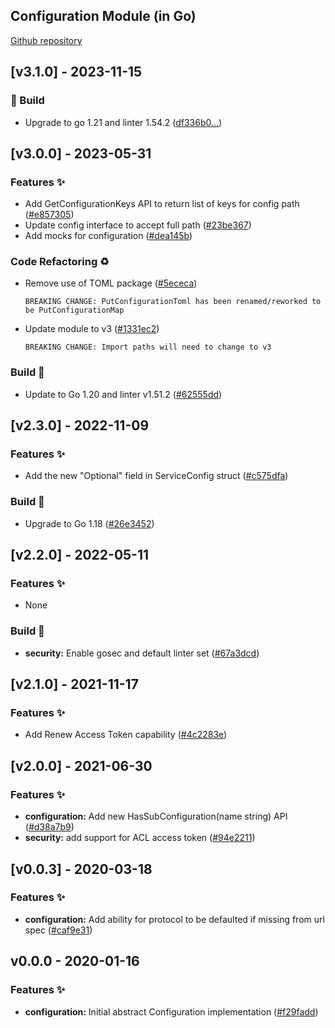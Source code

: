<a name="Configuration Go Mod Changelog"></a>

## Configuration Module (in Go)
[Github repository](https://github.com/agile-edge/go-mod-configuration)

## [v3.1.0] - 2023-11-15

### 👷 Build

- Upgrade to go 1.21 and linter 1.54.2 ([df336b0…](https://github.com/agile-edge/go-mod-configuration/commit/df336b0784972208187fc3e6b1297ec5f902d26e))


## [v3.0.0] - 2023-05-31

### Features ✨

- Add GetConfigurationKeys API to return list of keys for config path ([#e857305](https://github.com/agile-edge/go-mod-configuration/commits/e857305))
- Update config interface to accept full path ([#23be367](https://github.com/agile-edge/go-mod-configuration/commits/23be367))
- Add mocks for configuration ([#dea145b](https://github.com/agile-edge/go-mod-configuration/commits/dea145b))

### Code Refactoring ♻

- Remove use of TOML package ([#5ececa](https://github.com/agile-edge/go-mod-configuration/commit/5ececa60164dd36dd94c4f9ac90d8d3a341a7359))
  ```text
  BREAKING CHANGE: PutConfigurationToml has been renamed/reworked to be PutConfigurationMap
  ```
- Update module to v3 ([#1331ec2](https://github.com/agile-edge/go-mod-configuration/commit/1331ec2abf995885ddb2d2fa53484b1d8dcb7c5a))
  ```text
  BREAKING CHANGE: Import paths will need to change to v3
  ```

### Build 👷

- Update to Go 1.20 and linter v1.51.2 ([#62555dd](https://github.com/agile-edge/go-mod-configuration/commits/62555dd))

## [v2.3.0] - 2022-11-09

### Features ✨

- Add the new "Optional" field in ServiceConfig struct ([#c575dfa](https://github.com/agile-edge/go-mod-configuration/commits/c575dfa))

### Build 👷

- Upgrade to Go 1.18 ([#26e3452](https://github.com/agile-edge/go-mod-configuration/commits/26e3452))

## [v2.2.0] - 2022-05-11

### Features ✨

- None

### Build 👷

- **security:** Enable gosec and default linter set ([#67a3dcd](https://github.com/agile-edge/go-mod-configuration/commits/67a3dcd))

## [v2.1.0] - 2021-11-17

### Features ✨

- Add Renew Access Token capability ([#4c2283e](https://github.com/agile-edge/go-mod-configuration/commits/4c2283e))

## [v2.0.0] - 2021-06-30

### Features ✨
- **configuration:** Add new HasSubConfiguration(name string) API ([#d38a7b9](https://github.com/agile-edge/go-mod-configuration/commits/d38a7b9))
- **security:** add support for ACL access token ([#94e2211](https://github.com/agile-edge/go-mod-configuration/commits/94e2211))

<a name="v0.0.3"></a>
## [v0.0.3] - 2020-03-18
### Features ✨
- **configuration:** Add ability for protocol to be defaulted if missing from url spec ([#caf9e31](https://github.com/agile-edge/go-mod-configuration/commits/caf9e31))

<a name="v0.0.0"></a>
## v0.0.0 - 2020-01-16
### Features ✨
- **configuration:** Initial abstract Configuration implementation ([#f29fadd](https://github.com/agile-edge/go-mod-configuration/commits/f29fadd))
